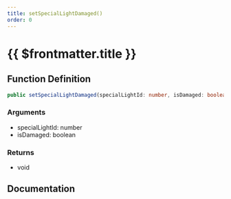 ```yaml
---
title: setSpecialLightDamaged()
order: 0
---
```


# {{ $frontmatter.title }}

<!--@include: ./setSpecialLightDamaged_partial_header.md-->

## Function Definition

```ts
public setSpecialLightDamaged(specialLightId: number, isDamaged: boolean): void;
```

### Arguments

* specialLightId: number
* isDamaged: boolean

### Returns

* void

## Documentation

<!--@include: ./setSpecialLightDamaged_partial_footer.md-->

